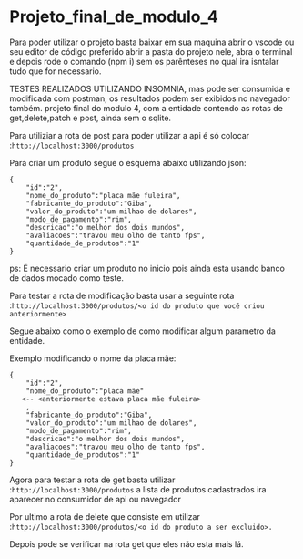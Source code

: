 
# Projeto_final_de_modulo_4
Para poder utilizar o projeto basta baixar em sua maquina abrir o vscode ou seu editor de código preferido abrir a pasta do projeto nele, abra o terminal e depois rode o comando (npm i) sem os 
parênteses no qual ira isntalar tudo que for necessario.

TESTES REALIZADOS UTILIZANDO INSOMNIA, mas pode ser consumida e modificada com postman, os resultados podem ser exibidos no navegador também. 
projeto final do modulo 4, com a entidade <produtos> contendo as rotas de get,delete,patch e post, ainda sem o sqlite.

Para utiliziar a rota de post para poder utilizar a api é só colocar :```http://localhost:3000/produtos```

Para criar um produto segue o esquema abaixo utilizando json:
```
{
    "id":"2",
    "nome_do_produto":"placa mãe fuleira",
    "fabricante_do_produto":"Giba",
    "valor_do_produto":"um milhao de dolares",
    "modo_de_pagamento":"rim",
    "descricao":"o melhor dos dois mundos",
    "avaliacoes":"travou meu olho de tanto fps",
    "quantidade_de_produtos":"1" 
}
```
ps: É necessario criar um produto no inicio pois ainda esta usando banco de dados mocado como teste.

Para testar a rota de modificação basta usar a seguinte rota :```http://localhost:3000/produtos/<o id do produto que vocẽ criou anteriormente>``` 

Segue abaixo como o exemplo de como modificar algum parametro da entidade.

Exemplo modificando o nome da placa mãe:
```
{ 
    "id":"2", 
    "nome_do_produto":"placa mãe" 
   <-- <anteriormente estava placa mãe fuleira>
    ,
    "fabricante_do_produto":"Giba",
    "valor_do_produto":"um milhao de dolares",
    "modo_de_pagamento":"rim",
    "descricao":"o melhor dos dois mundos",
    "avaliacoes":"travou meu olho de tanto fps",
    "quantidade_de_produtos":"1"
}
```
Agora para testar a rota de get basta utilizar :```http://localhost:3000/produtos```
a lista de produtos cadastrados ira aparecer no consumidor de api ou navegador

Por ultimo a rota de delete que consiste em utilizar :```http://localhost:3000/produtos/<o id do produto a ser excluido>.```

Depois pode se verificar na rota get que eles não esta mais lá.

